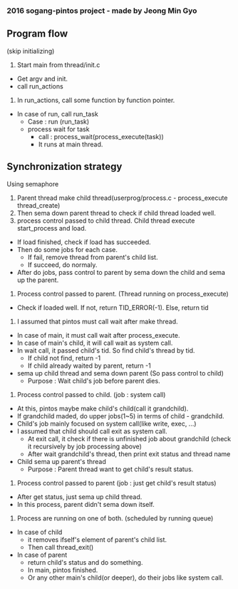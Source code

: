 ### 2016 sogang-pintos project - made by Jeong Min Gyo

## Program flow
(skip initializing)

1. Start main from thread/init.c
  - Get argv and init.
  - call run\_actions
1. In run\_actions, call some function by function pointer.
  - In case of run, call run\_task
    - Case : run (run\_task)
    - process wait for task
      - call : process\_wait(process\_execute(task))
      - It runs at main thread.

## Synchronization strategy
Using semaphore

1. Parent thread make child thread(userprog/process.c - process\_execute
   thread\_create)
1. Then sema down parent thread to check if child thread loaded well.
1. process control passed to child thread. Child thread execute start\_process
   and load.
  - If load finished, check if load has succeeded.
  - Then do some jobs for each case.
    - If fail, remove thread from parent's child list.
    - If succeed, do normaly. 
  - After do jobs, pass control to parent by sema down the child and sema up
  the parent.
1. Process control passed to parent. (Thread running on process\_execute)
  - Check if loaded well. If not, return TID\_ERROR(-1). Else, return tid
1. I assumed that pintos must call wait after make thread.
  - In case of main, it must call wait after process\_execute.
  - In case of main's child, it will call wait as system call.
  - In wait call, it passed child's tid. So find child's thread by tid.
    - If child not find, return -1
    - If child already waited by parent, return -1
  - sema up child thread and sema down parent (So pass control to child)
    - Purpose : Wait child's job before parent dies.
1. Process control passed to child. (job : system call)
  - At this, pintos maybe make child's child(call it grandchild).
  - If grandchild maded, do upper jobs(1~5) in terms of child - grandchild.
  - Child's job mainly focused on system call(like write, exec, ...)
  - I assumed that child should call exit as system call.
    - At exit call, it check if there is unfinished job about grandchild 
      (check it recursively by job processing above)
    - After wait grandchild's thread, then print exit status and thread name
  - Child sema up parent's thread
    - Purpose : Parent thread want to get child's result status.
1. Process control passed to parent (job : just get child's result status)
  - After get status, just sema up child thread.
  - In this process, parent didn't sema down itself.
1. Process are running on one of both. (scheduled by running queue)
  - In case of child
    - it removes ifself's element of parent's child list.
    - Then call thread\_exit()
  - In case of parent
    - return child's status and do something.
    - In main, pintos finished.
    - Or any other main's child(or deeper), do their jobs like system call.


